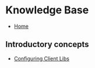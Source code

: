 # Knowledge Base

* [Home](./Home)

## Introductory concepts

* [Configuring Client Libs](./Configuring-Client-Libs)